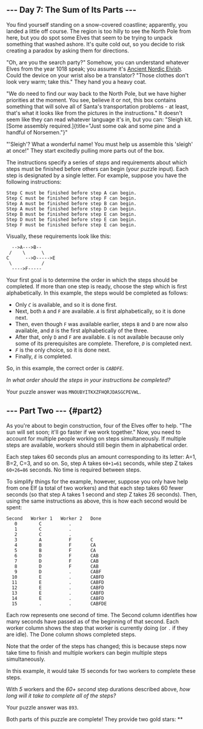 \-\-- Day 7: The Sum of Its Parts \-\--
---------------------------------------

You find yourself standing on a snow-covered coastline; apparently, you landed a
little off course. The region is too hilly to see the North Pole from here, but
you do spot some Elves that seem to be trying to unpack something that washed
ashore. It\'s quite cold out, so you decide to risk creating a paradox by asking
them for directions.

\"Oh, are you the search party?\" Somehow, you can understand whatever Elves
from the year 1018 speak; you assume it\'s [Ancient Nordic Elvish]. Could the
device on your wrist also be a translator? \"Those clothes don\'t look very
warm; take this.\" They hand you a heavy coat.

  [Ancient Nordic Elvish]: /2015/day/6

\"We do need to find our way back to the North Pole, but we have higher
priorities at the moment. You see, believe it or not, this box contains
something that will solve all of Santa\'s transportation problems - at least,
that\'s what it looks like from the pictures in the instructions.\" It doesn\'t
seem like they can read whatever language it\'s in, but you can: \"Sleigh kit.
[Some assembly
required.]{title="Just some oak and some pine and a handful of Norsemen."}\"

\"\'Sleigh\'? What a wonderful name! You must help us assemble this \'sleigh\'
at once!\" They start excitedly pulling more parts out of the box.

The instructions specify a series of *steps* and requirements about which steps
must be finished before others can begin (your puzzle input). Each step is
designated by a single letter. For example, suppose you have the following
instructions:

    Step C must be finished before step A can begin.
    Step C must be finished before step F can begin.
    Step A must be finished before step B can begin.
    Step A must be finished before step D can begin.
    Step B must be finished before step E can begin.
    Step D must be finished before step E can begin.
    Step F must be finished before step E can begin.

Visually, these requirements look like this:

      -->A--->B--
     /    \      \
    C      -->D----->E
     \           /
      ---->F-----

Your first goal is to determine the order in which the steps should be
completed. If more than one step is ready, choose the step which is first
alphabetically. In this example, the steps would be completed as follows:

-   Only *`C`* is available, and so it is done first.
-   Next, both `A` and `F` are available. *`A`* is first alphabetically, so it
    is done next.
-   Then, even though `F` was available earlier, steps `B` and `D` are now also
    available, and *`B`* is the first alphabetically of the three.
-   After that, only `D` and `F` are available. `E` is not available because
    only some of its prerequisites are complete. Therefore, *`D`* is completed
    next.
-   *`F`* is the only choice, so it is done next.
-   Finally, *`E`* is completed.

So, in this example, the correct order is *`CABDFE`*.

*In what order should the steps in your instructions be completed?*

Your puzzle answer was `MNOUBYITKXZFHQRJDASGCPEVWL`.

\-\-- Part Two \-\-- {#part2}
--------------------

As you\'re about to begin construction, four of the Elves offer to help. \"The
sun will set soon; it\'ll go faster if we work together.\" Now, you need to
account for multiple people working on steps simultaneously. If multiple steps
are available, workers should still begin them in alphabetical order.

Each step takes 60 seconds plus an amount corresponding to its letter: A=1, B=2,
C=3, and so on. So, step A takes `60+1=61` seconds, while step Z takes
`60+26=86` seconds. No time is required between steps.

To simplify things for the example, however, suppose you only have help from one
Elf (a total of two workers) and that each step takes 60 fewer seconds (so that
step A takes 1 second and step Z takes 26 seconds). Then, using the same
instructions as above, this is how each second would be spent:

    Second   Worker 1   Worker 2   Done
       0        C          .        
       1        C          .        
       2        C          .        
       3        A          F       C
       4        B          F       CA
       5        B          F       CA
       6        D          F       CAB
       7        D          F       CAB
       8        D          F       CAB
       9        D          .       CABF
      10        E          .       CABFD
      11        E          .       CABFD
      12        E          .       CABFD
      13        E          .       CABFD
      14        E          .       CABFD
      15        .          .       CABFDE

Each row represents one second of time. The Second column identifies how many
seconds have passed as of the beginning of that second. Each worker column shows
the step that worker is currently doing (or `.` if they are idle). The Done
column shows completed steps.

Note that the order of the steps has changed; this is because steps now take
time to finish and multiple workers can begin multiple steps simultaneously.

In this example, it would take *15* seconds for two workers to complete these
steps.

With *5* workers and the *60+ second* step durations described above, *how long
will it take to complete all of the steps?*

Your puzzle answer was `893`.

Both parts of this puzzle are complete! They provide two gold stars: \*\*
